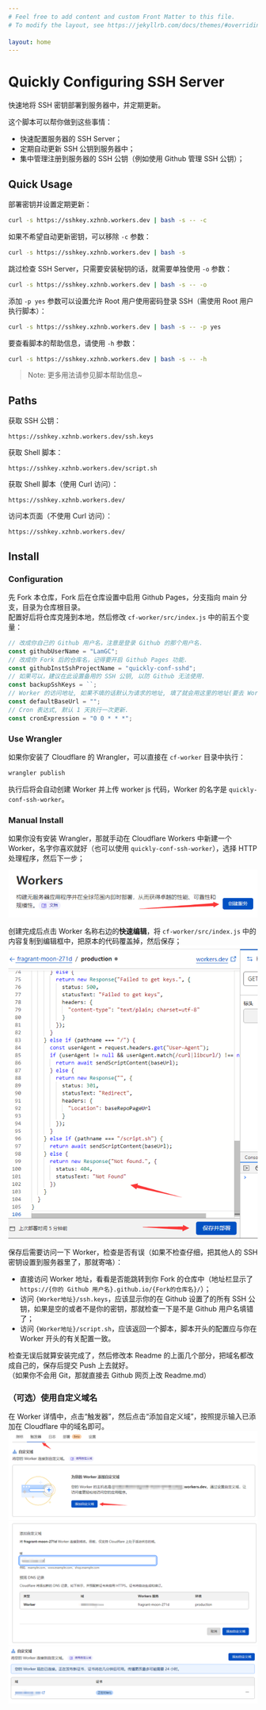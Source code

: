 ```yaml
---
# Feel free to add content and custom Front Matter to this file.
# To modify the layout, see https://jekyllrb.com/docs/themes/#overriding-theme-defaults

layout: home
---
```

# Quickly Configuring SSH Server
快速地将 SSH 密钥部署到服务器中，并定期更新。

这个脚本可以帮你做到这些事情：
- 快速配置服务器的 SSH Server；
- 定期自动更新 SSH 公钥到服务器中；
- 集中管理注册到服务器的 SSH 公钥（例如使用 Github 管理 SSH 公钥）；

## Quick Usage
部署密钥并设置定期更新：
```bash
curl -s https://sshkey.xzhnb.workers.dev | bash -s -- -c
```
如果不希望自动更新密钥，可以移除 `-c` 参数：
```bash
curl -s https://sshkey.xzhnb.workers.dev | bash -s
```
跳过检查 SSH Server，只需要安装秘钥的话，就需要单独使用 `-o` 参数：
```bash
curl -s https://sshkey.xzhnb.workers.dev | bash -s -- -o
```
添加 `-p yes` 参数可以设置允许 Root 用户使用密码登录 SSH（需使用 Root 用户执行脚本）：
```bash
curl -s https://sshkey.xzhnb.workers.dev | bash -s -- -p yes
```
要查看脚本的帮助信息，请使用 `-h` 参数：
```bash
curl -s https://sshkey.xzhnb.workers.dev | bash -s -- -h
```

> Note: 更多用法请参见脚本帮助信息~

## Paths
获取 SSH 公钥：
```
https://sshkey.xzhnb.workers.dev/ssh.keys
```

获取 Shell 脚本：
```
https://sshkey.xzhnb.workers.dev/script.sh
```

获取 Shell 脚本（使用 Curl 访问）：
```
https://sshkey.xzhnb.workers.dev/
```

访问本页面（不使用 Curl 访问）：
```
https://sshkey.xzhnb.workers.dev/
```

## Install
### Configuration
先 Fork 本仓库，Fork 后在仓库设置中启用 Github Pages，分支指向 main 分支，目录为仓库根目录。  
配置好后将仓库克隆到本地，然后修改 `cf-worker/src/index.js` 中的前五个变量：
```javascript
// 改成你自己的 Github 用户名，注意是登录 Github 的那个用户名.
const githubUserName = "LamGC";
// 改成你 Fork 后的仓库名，记得要开启 Github Pages 功能.
const githubInstSshProjectName = "quickly-conf-sshd";
// 如果可以，建议在此设置备用的 SSH 公钥, 以防 Github 无法使用.
const backupSshKeys = ``;
// Worker 的访问地址, 如果不填的话默认为请求的地址, 填了就会用这里的地址(要去 Worker 的触发器那绑定, 否则无效).
const defaultBaseUrl = "";
// Cron 表达式, 默认 1 天执行一次更新.
const cronExpression = "0 0 * * *";
```

### Use Wrangler
如果你安装了 Cloudflare 的 Wrangler，可以直接在 `cf-worker` 目录中执行：
```bash
wrangler publish
```
执行后将会自动创建 Worker 并上传 worker js 代码，Worker 的名字是 `quickly-conf-ssh-worker`。  

### Manual Install
如果你没有安装 Wrangler，那就手动在 Cloudflare Workers 中新建一个 Worker，名字你喜欢就好（也可以使用 `quickly-conf-ssh-worker`），选择 HTTP 处理程序，然后下一步；  

![Create a new worker](docs/Create-a-new-worker.png)  

创建完成后点击 Worker 名称右边的**快速编辑**，将 `cf-worker/src/index.js` 中的内容复制到编辑框中，把原本的代码覆盖掉，然后保存；  
![Copy Code](docs/copy-js-code-to-worker.png)

保存后需要访问一下 Worker，检查是否有误（如果不检查仔细，把其他人的 SSH 密钥设置到服务器里了，那就寄咯）：
- 直接访问 Worker 地址，看看是否能跳转到你 Fork 的仓库中（地址栏显示了 `https://{你的 Github 用户名}.github.io/{Fork的仓库名}/`）；
- 访问 `{Worker地址}/ssh.keys`，应该显示你的在 Github 设置了的所有 SSH 公钥，如果是空的或者不是你的密钥，那就检查一下是不是 Github 用户名填错了；
- 访问 `{Worker地址}/script.sh`，应该返回一个脚本，脚本开头的配置应与你在 Worker 开头的有关配置一致。

检查无误后就算安装完成了，然后修改本 Readme 的上面几个部分，把域名都改成自己的，保存后提交 Push 上去就好。  
（如果你不会用 Git，那就直接去 Github 网页上改 Readme.md）

### （可选）使用自定义域名
在 Worker 详情中，点击“触发器”，然后点击“添加自定义域”，按照提示输入已添加在 Cloudflare 中的域名即可。  
![Add Custom Domain](docs/add-custom-domain.png)  
![Input Custom Domain](docs/input-custom-domain.png)  
![Added Custom Domain](docs/added-custom-domain.png)
